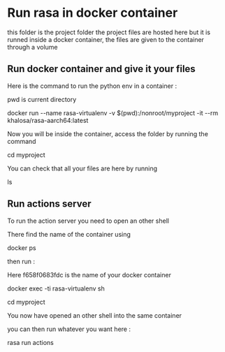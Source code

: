 # Run rasa in docker container 

this folder is the project folder
the project files are hosted here but it is runned inside a docker container, the files are given to the container through a volume

## Run docker container and give it your files


Here is the command to run the python env in a container : 

pwd  is current directory 

docker run --name rasa-virtualenv -v $(pwd):/nonroot/myproject -it --rm khalosa/rasa-aarch64:latest

Now you will be inside the container, access the folder by running the command

cd myproject

You can check that all your files are here by running 

ls

## Run actions server

To run the action server you need to open an other shell 

There find the name of the container using 

docker ps

then run : 

Here f658f0683fdc is the name of your docker container

docker exec -ti rasa-virtualenv sh

cd myproject

You now have opened an other shell into the same container

you can then run whatever you want here : 

rasa run actions